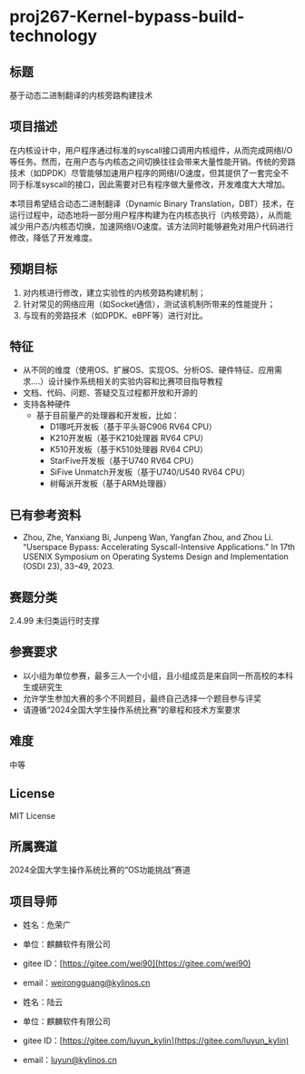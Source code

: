 # proj267-Kernel-bypass-build-technology
## 标题

基于动态二进制翻译的内核旁路构建技术

## 项目描述

在内核设计中，用户程序通过标准的syscall接口调用内核组件，从而完成网络I/O等任务。然而，在用户态与内核态之间切换往往会带来大量性能开销。传统的旁路技术（如DPDK）尽管能够加速用户程序的网络I/O速度，但其提供了一套完全不同于标准syscall的接口，因此需要对已有程序做大量修改，开发难度大大增加。

本项目希望结合动态二进制翻译（Dynamic Binary Translation，DBT）技术，在运行过程中，动态地将一部分用户程序构建为在内核态执行（内核旁路），从而能减少用户态/内核态切换，加速网络I/O速度。该方法同时能够避免对用户代码进行修改，降低了开发难度。

## 预期目标

1. 对内核进行修改，建立实验性的内核旁路构建机制；
2. 针对常见的网络应用（如Socket通信），测试该机制所带来的性能提升；
3. 与现有的旁路技术（如DPDK、eBPF等）进行对比。

## 特征

- 从不同的维度（使用OS、扩展OS、实现OS、分析OS、硬件特征、应用需求….）设计操作系统相关的实验内容和比赛项目指导教程
- 文档、代码、问题、答疑交互过程都开放和开源的
- 支持各种硬件
    - 基于目前量产的处理器和开发板，比如：
        - D1哪吒开发板（基于平头哥C906 RV64 CPU）
        - K210开发板（基于K210处理器 RV64 CPU）
        - K510开发板（基于K510处理器 RV64 CPU）
        - StarFive开发板（基于U740 RV64 CPU）
        - SiFive Unmatch开发板（基于U740/U540 RV64 CPU）
        - 树莓派开发板（基于ARM处理器）

## 已有参考资料

- Zhou, Zhe, Yanxiang Bi, Junpeng Wan, Yangfan Zhou, and Zhou Li. “Userspace Bypass: Accelerating Syscall-Intensive Applications.” In 17th USENIX Symposium on Operating Systems Design and Implementation (OSDI 23), 33–49, 2023.

## 赛题分类

2.4.99 未归类运行时支撑

## 参赛要求

- 以小组为单位参赛，最多三人一个小组，且小组成员是来自同一所高校的本科生或研究生
- 允许学生参加大赛的多个不同题目，最终自己选择一个题目参与评奖
- 请遵循“2024全国大学生操作系统比赛”的章程和技术方案要求

## 难度

中等

## License

MIT License

## 所属赛道

2024全国大学生操作系统比赛的“OS功能挑战”赛道

## 项目导师

- 姓名：危荣广
- 单位：麒麟软件有限公司
- gitee ID：[https://gitee.com/wei90](https://gitee.com/wei90)
- email：[weirongguang@kylinos.cn](mailto:weirongguang@kylinos.cn)


- 姓名：陆云
- 单位：麒麟软件有限公司
- gitee ID：[https://gitee.com/luyun_kylin](https://gitee.com/luyun_kylin)
- email：[luyun@kylinos.cn](mailto:luyun@kylinos.cn)
